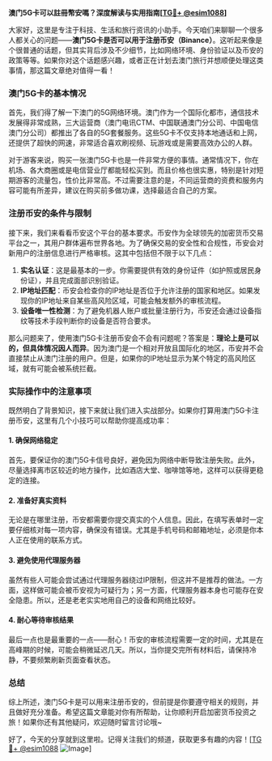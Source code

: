 **澳门5G卡可以註冊幣安嗎？深度解读与实用指南[[TG💪+ @esim1088](https://t.me/s/esim1088)]**

大家好，这里是专注于科技、生活和旅行资讯的小助手。今天咱们来聊聊一个很多人都关心的问题——**澳门5G卡是否可以用于注册币安（Binance）**。这听起来像是个很普通的话题，但其实背后涉及不少细节，比如网络环境、身份验证以及币安的政策等等。如果你对这个话题感兴趣，或者正在计划去澳门旅行并想顺便处理这类事情，那这篇文章绝对值得一看！

### 澳门5G卡的基本情况

首先，我们得了解一下澳门的5G网络环境。澳门作为一个国际化都市，通信技术发展得非常成熟，三大运营商（澳门电讯CTM、中国联通澳门分公司、中国电信澳门分公司）都推出了各自的5G套餐服务。这些5G卡不仅支持本地通话和上网，还提供了超快的网速，非常适合喜欢刷视频、玩游戏或是需要高效办公的人群。

对于游客来说，购买一张澳门5G卡也是一件非常方便的事情。通常情况下，你在机场、各大商圈或是电信营业厅都能轻松买到。而且价格也很实惠，特别是针对短期游客的流量包，性价比非常高。不过需要注意的是，不同运营商的资费和服务内容可能有所差异，建议在购买前多做功课，选择最适合自己的方案。

### 注册币安的条件与限制

接下来，我们来看看币安这个平台的基本要求。币安作为全球领先的加密货币交易平台之一，其用户群体遍布世界各地。为了确保交易的安全性和合规性，币安会对新用户的注册信息进行严格审核。这其中包括但不限于以下几点：

1. **实名认证**：这是最基本的一步。你需要提供有效的身份证件（如护照或居民身份证），并且完成面部识别验证。
2. **IP地址匹配**：币安会检查你的IP地址是否位于允许注册的国家和地区。如果发现你的IP地址来自某些高风险区域，可能会触发额外的审核流程。
3. **设备唯一性检测**：为了避免机器人账户或批量注册行为，币安还会通过设备指纹等技术手段判断你的设备是否符合要求。

那么问题来了，使用澳门5G卡注册币安会不会有问题呢？答案是：**理论上是可以的，但具体情况因人而异**。因为澳门是一个相对开放且国际化的地区，币安并不会直接禁止从澳门注册的用户。但是，如果你的IP地址显示为某个特定的高风险区域，就有可能会被系统拦截。

### 实际操作中的注意事项

既然明白了背景知识，接下来就让我们进入实战部分。如果你打算用澳门5G卡注册币安，这里有几个小技巧可以帮助你提高成功率：

#### 1. 确保网络稳定
首先，要保证你的澳门5G卡信号良好，避免因为网络中断导致注册失败。此外，尽量选择离市区较近的地方操作，比如酒店大堂、咖啡馆等地，这样可以获得更稳定的连接。

#### 2. 准备好真实资料
无论是在哪里注册，币安都需要你提交真实的个人信息。因此，在填写表单时一定要仔细核对每一项内容，确保没有错误。尤其是手机号码和邮箱地址，必须是你本人正在使用的联系方式。

#### 3. 避免使用代理服务器
虽然有些人可能会尝试通过代理服务器绕过IP限制，但这并不是推荐的做法。一方面，这样做可能会被币安视为可疑行为；另一方面，代理服务器本身也可能存在安全隐患。所以，还是老老实实地用自己的设备和网络比较好。

#### 4. 耐心等待审核结果
最后一点也是最重要的一点——耐心！币安的审核流程需要一定的时间，尤其是在高峰期的时候，可能会稍微延迟几天。所以，当你提交完所有材料后，请保持冷静，不要频繁刷新页面查看状态。

### 总结

综上所述，澳门5G卡是可以用来注册币安的，但前提是你要遵守相关的规则，并且做好充分准备。希望这篇文章能对你有所帮助，让你顺利开启加密货币投资之旅！如果你还有其他疑问，欢迎随时留言讨论哦~

好了，今天的分享就到这里啦。记得关注我们的频道，获取更多有趣的内容！[[TG💪+ @esim1088](https://t.me/s/esim1088) ![Image](https://i.postimg.cc/4NQfJmqS/Snipaste-2025-05-13-00-14-12.png)]